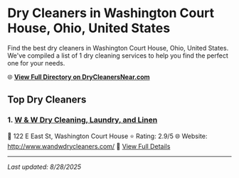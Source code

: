 # Dry Cleaners in Washington Court House, Ohio, United States

Find the best dry cleaners in Washington Court House, Ohio, United States. We've compiled a list of 1 dry cleaning services to help you find the perfect one for your needs.

🌐 **[View Full Directory on DryCleanersNear.com](https://drycleanersnear.com/city/US/Ohio/Washington%20Court%20House)**

## Top Dry Cleaners

### 1. [W & W Dry Cleaning, Laundry, and Linen](https://drycleanersnear.com/dryCleaner/689aa0ca2abe37ea0a656832/w-w-dry-cleaning-laundry-and-linen)
📍 122 E East St, Washington Court House
⭐ Rating: 2.9/5
🌐 Website: http://www.wandwdrycleaners.com/
🔗 [View Full Details](https://drycleanersnear.com/dryCleaner/689aa0ca2abe37ea0a656832/w-w-dry-cleaning-laundry-and-linen)


---

*Last updated: 8/28/2025*
